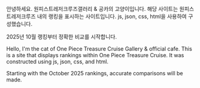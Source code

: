 안녕하세요. 원피스트레저크루즈갤러리 & 공카의 고양이입니다.
해당 사이트는 원피스 트레저크루즈 내의 랭킹을 표시하는 사이트입니다.
js, json, css, html을 사용하여 구성했습니다.

2025년 10월 랭킹부터 정확한 비교를 시작합니다.

Hello, I'm the cat of One Piece Treasure Cruise Gallery & official cafe.
This is a site that displays rankings within One Piece Treasure Cruise.
It was constructed using js, json, css, and html.

Starting with the October 2025 rankings, accurate comparisons will be made.
